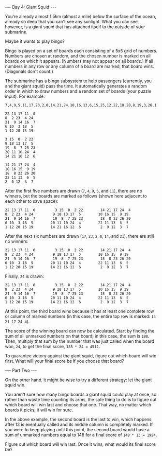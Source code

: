 --- Day 4: Giant Squid ---

You're already almost 1.5km (almost a mile) below the surface of the ocean, already so deep that you can't see any
sunlight. What you can see, however, is a giant squid that has attached itself to the outside of your submarine.

Maybe it wants to play bingo?

Bingo is played on a set of boards each consisting of a 5x5 grid of numbers. Numbers are chosen at random, and the
chosen number is marked on all boards on which it appears. (Numbers may not appear on all boards.) If all numbers in any
row or any column of a board are marked, that board wins. (Diagonals don't count.)

The submarine has a bingo subsystem to help passengers (currently, you and the giant squid) pass the time. It
automatically generates a random order in which to draw numbers and a random set of boards (your puzzle input). For
example:

```
7,4,9,5,11,17,23,2,0,14,21,24,10,16,13,6,15,25,12,22,18,20,8,19,3,26,1

22 13 17 11  0
8  2 23  4 24
21  9 14 16  7
6 10  3 18  5
1 12 20 15 19

3 15  0  2 22
9 18 13 17  5
19  8  7 25 23
20 11 10 24  4
14 21 16 12  6

14 21 17 24  4
10 16 15  9 19
18  8 23 26 20
22 11 13  6  5
2  0 12  3  7
```

After the first five numbers are drawn (`7`, `4`, `9`, `5`, and `11`), there are no winners, but the boards are marked
as follows (shown here adjacent to each other to save space):

```
22 13 17 11  0         3 15  0  2 22        14 21 17 24  4
8  2 23  4 24         9 18 13 17  5        10 16 15  9 19
21  9 14 16  7        19  8  7 25 23        18  8 23 26 20
6 10  3 18  5        20 11 10 24  4        22 11 13  6  5
1 12 20 15 19        14 21 16 12  6         2  0 12  3  7
```

After the next six numbers are drawn (`17`, `23`, `2`, `0`, `14`, and `21`), there are still no winners:

```
22 13 17 11  0         3 15  0  2 22        14 21 17 24  4
8  2 23  4 24         9 18 13 17  5        10 16 15  9 19
21  9 14 16  7        19  8  7 25 23        18  8 23 26 20
6 10  3 18  5        20 11 10 24  4        22 11 13  6  5
1 12 20 15 19        14 21 16 12  6         2  0 12  3  7
```

Finally, `24` is drawn:

```
22 13 17 11  0         3 15  0  2 22        14 21 17 24  4
8  2 23  4 24         9 18 13 17  5        10 16 15  9 19
21  9 14 16  7        19  8  7 25 23        18  8 23 26 20
6 10  3 18  5        20 11 10 24  4        22 11 13  6  5
1 12 20 15 19        14 21 16 12  6         2  0 12  3  7
```

At this point, the third board wins because it has at least one complete row or column of marked numbers (in this case,
the entire top row is marked: `14 21 17 24 4`).

The score of the winning board can now be calculated. Start by finding the sum of all unmarked numbers on that board; in
this case, the sum is `188`. Then, multiply that sum by the number that was just called when the board won, `24`, to get
the final score, `188 * 24 = 4512`.

To guarantee victory against the giant squid, figure out which board will win first. What will your final score be if
you choose that board?

--- Part Two ---

On the other hand, it might be wise to try a different strategy: let the giant squid win.

You aren't sure how many bingo boards a giant squid could play at once, so rather than waste time counting its arms, the safe thing to do is to figure out which board will win last and choose that one. That way, no matter which boards it picks, it will win for sure.

In the above example, the second board is the last to win, which happens after 13 is eventually called and its middle column is completely marked. If you were to keep playing until this point, the second board would have a sum of unmarked numbers equal to 148 for a final score of `148 * 13 = 1924`.

Figure out which board will win last. Once it wins, what would its final score be?
